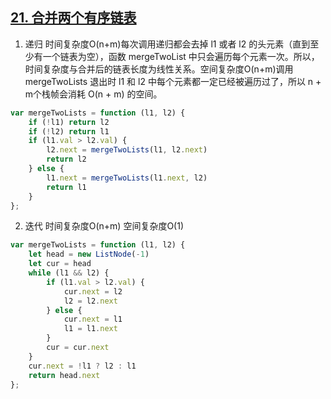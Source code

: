 ## [21. 合并两个有序链表](https://leetcode-cn.com/problems/merge-two-sorted-lists/)

1. 递归 时间复杂度O(n+m)每次调用递归都会去掉 l1 或者 l2 的头元素（直到至少有一个链表为空），函数 mergeTwoList 中只会遍历每个元素一次。所以，时间复杂度与合并后的链表长度为线性关系。空间复杂度O(n+m)调用 mergeTwoLists 退出时 l1 和 l2 中每个元素都一定已经被遍历过了，所以 n + m个栈帧会消耗 O(n + m) 的空间。
```js
var mergeTwoLists = function (l1, l2) {
    if (!l1) return l2
    if (!l2) return l1
    if (l1.val > l2.val) {
        l2.next = mergeTwoLists(l1, l2.next)
        return l2
    } else {
        l1.next = mergeTwoLists(l1.next, l2)
        return l1
    }
};
```

2. 迭代 时间复杂度O(n+m) 空间复杂度O(1)
```js
var mergeTwoLists = function (l1, l2) {
    let head = new ListNode(-1)
    let cur = head
    while (l1 && l2) {
        if (l1.val > l2.val) {
            cur.next = l2
            l2 = l2.next
        } else {
            cur.next = l1
            l1 = l1.next
        }
        cur = cur.next
    }
    cur.next = !l1 ? l2 : l1
    return head.next
};
```
